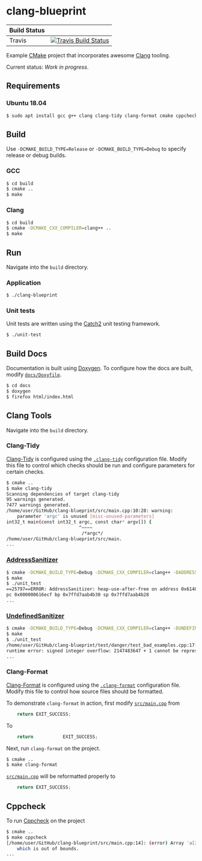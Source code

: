 # clang-blueprint

| Build Status |                                                                                |
|--------------|--------------------------------------------------------------------------------|
| Travis       | [![Travis Build Status][travis-build-status-svg]][travis-build-status]         |

Example [CMake](https://cmake.org/)  project that incorporates awesome 
[Clang](https://clang.llvm.org/) tooling.

Current status: *Work in progress*.

## Requirements

### Ubuntu 18.04

```bash
$ sudo apt install gcc g++ clang clang-tidy clang-format cmake cppcheck doxygen graphviz
```

## Build

Use `-DCMAKE_BUILD_TYPE=Release` or `-DCMAKE_BUILD_TYPE=Debug` to specify release or debug builds.

### GCC

```bash
$ cd build
$ cmake ..
$ make
```

### Clang

```bash
$ cd build
$ cmake -DCMAKE_CXX_COMPILER=clang++ ..
$ make
```

## Run

Navigate into the `build` directory.

### Application

```bash
$ ./clang-blueprint
```

### Unit tests

Unit tests are written using the [Catch2](https://github.com/catchorg/Catch2/) unit testing framework.

```bash
$ ./unit-test
```

## Build Docs

Documentation is built using [Doxygen](www.doxygen.org/). To configure how the docs are built,
modify [`docs/Doxyfile`](docs/Doxyfile).

```bash
$ cd docs
$ doxygen
$ firefox html/index.html
```

## Clang Tools

Navigate into the `build` directory.

### Clang-Tidy

[Clang-Tidy](http://clang.llvm.org/extra/clang-tidy/) is configured using the 
[`.clang-tidy`](.clang-tidy) configuration file. Modify this file to control which checks should 
be run and configure parameters for certain checks.

```bash
$ cmake ..
$ make clang-tidy
Scanning dependencies of target clang-tidy
95 warnings generated.
7477 warnings generated.
/home/user/GitHub/clang-blueprint/src/main.cpp:10:28: warning: 
    parameter 'argc' is unused [misc-unused-parameters]
int32_t main(const int32_t argc, const char* argv[]) {
                           ^~~~~
                            /*argc*/
/home/user/GitHub/clang-blueprint/src/main.
...
```

### [AddressSanitizer](https://clang.llvm.org/docs/AddressSanitizer.html)

```bash
$ cmake -DCMAKE_BUILD_TYPE=Debug -DCMAKE_CXX_COMPILER=clang++ -DADDRESS_SANITIZER=On ..
$ make
$ ./unit_test
==25797==ERROR: AddressSanitizer: heap-use-after-free on address 0x61400000024c at 
pc 0x000000616ecf bp 0x7ffd7aab4b30 sp 0x7ffd7aab4b28
...
```

### [UndefinedSanitizer](https://clang.llvm.org/docs/UndefinedBehaviorSanitizer.html)

```bash
$ cmake -DCMAKE_BUILD_TYPE=Debug -DCMAKE_CXX_COMPILER=clang++ -DUNDEFINED_SANITIZER=On ..
$ make
$ ./unit_test
/home/user/GitHub/clang-blueprint/test/danger/test_bad_examples.cpp:17:7: 
runtime error: signed integer overflow: 2147483647 + 1 cannot be represented in type 'int'
...
```

### Clang-Format

[Clang-Format](https://clang.llvm.org/docs/ClangFormat.html) is configured using 
the [`.clang-format`](.clang-format) configuration file. Modify this file to control how source 
files should be formatted.

To demonstrate `clang-format` in action, first modify [`src/main.cpp`](src/main.cpp) from

```cpp
    return EXIT_SUCCESS;
```

To

```cpp
    return           EXIT_SUCCESS;
```

Next, run `clang-format` on the project.

```bash
$ cmake ..
$ make clang-format
```

[`src/main.cpp`](src/main.cpp) will be reformatted properly to

```cpp
    return EXIT_SUCCESS;
```

## Cppcheck

To run [Cppcheck](http://cppcheck.sourceforge.net/) on the project

```bash
$ cmake ..
$ make cppcheck
[/home/user/GitHub/clang-blueprint/src/main.cpp:14]: (error) Array 'a[2]' accessed at index 3, 
    which is out of bounds.
...
```

<!-- Badges -->
[travis-build-status]: https://travis-ci.org/johnthagen/clang-blueprint
[travis-build-status-svg]: https://travis-ci.org/johnthagen/clang-blueprint.svg?branch=master

